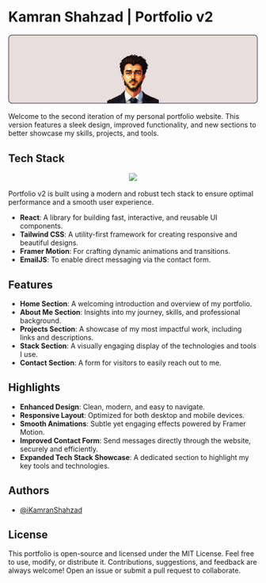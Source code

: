 # Kamran Shahzad | Portfolio v2

![LOGO](/public/PV2Card.webp)

Welcome to the second iteration of my personal portfolio website. This version features a sleek design, improved functionality, and new sections to better showcase my skills, projects, and tools.

## Tech Stack

<div align="center">

<img src="https://skillicons.dev/icons?i=react,tailwind,typescript,css,github" />

</div>

Portfolio v2 is built using a modern and robust tech stack to ensure optimal performance and a smooth user experience.

- **React**: A library for building fast, interactive, and reusable UI components.
- **Tailwind CSS**: A utility-first framework for creating responsive and beautiful designs.
- **Framer Motion**: For crafting dynamic animations and transitions.
- **EmailJS**: To enable direct messaging via the contact form.

## Features

- **Home Section**: A welcoming introduction and overview of my portfolio.
- **About Me Section**: Insights into my journey, skills, and professional background.
- **Projects Section**: A showcase of my most impactful work, including links and descriptions.
- **Stack Section**: A visually engaging display of the technologies and tools I use.
- **Contact Section**: A form for visitors to easily reach out to me.

## Highlights

- **Enhanced Design**: Clean, modern, and easy to navigate.
- **Responsive Layout**: Optimized for both desktop and mobile devices.
- **Smooth Animations**: Subtle yet engaging effects powered by Framer Motion.
- **Improved Contact Form**: Send messages directly through the website, securely and efficiently.
- **Expanded Tech Stack Showcase**: A dedicated section to highlight my key tools and technologies.

## Authors

- [@iKamranShahzad](https://www.github.com/iKamranShahzad)

## License

This portfolio is open-source and licensed under the MIT License. Feel free to use, modify, or distribute it. Contributions, suggestions, and feedback are always welcome! Open an issue or submit a pull request to collaborate.
